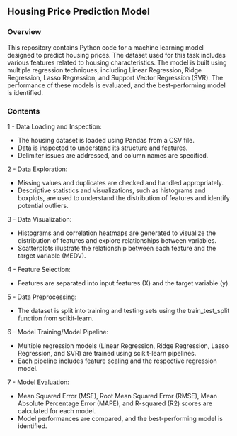 ## Housing Price Prediction Model
### Overview
This repository contains Python code for a machine learning model designed to predict housing prices. The dataset used for this task includes various features related to housing characteristics. The model is built using multiple regression techniques, including Linear Regression, Ridge Regression, Lasso Regression, and Support Vector Regression (SVR). The performance of these models is evaluated, and the best-performing model is identified.

### Contents
1 - Data Loading and Inspection:

- The housing dataset is loaded using Pandas from a CSV file.
- Data is inspected to understand its structure and features.
- Delimiter issues are addressed, and column names are specified.

2 - Data Exploration:

- Missing values and duplicates are checked and handled appropriately.
- Descriptive statistics and visualizations, such as histograms and boxplots, are used to understand the distribution of features and identify potential outliers.

3 - Data Visualization:

- Histograms and correlation heatmaps are generated to visualize the distribution of features and explore relationships between variables.
- Scatterplots illustrate the relationship between each feature and the target variable (MEDV).

4 - Feature Selection:

- Features are separated into input features (X) and the target variable (y).

5 - Data Preprocessing:

- The dataset is split into training and testing sets using the train_test_split function from scikit-learn.

6 - Model Training/Model Pipeline:

- Multiple regression models (Linear Regression, Ridge Regression, Lasso Regression, and SVR) are trained using scikit-learn pipelines.
- Each pipeline includes feature scaling and the respective regression model.

7 - Model Evaluation:

- Mean Squared Error (MSE), Root Mean Squared Error (RMSE), Mean Absolute Percentage Error (MAPE), and R-squared (R2) scores are calculated for each model.
- Model performances are compared, and the best-performing model is identified.

